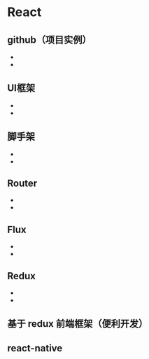 # React


## github（项目实例）
* []()
* []()


## UI框架
* []()
* []()


## 脚手架
* []()
* []()


## Router
* []()
* []()


## Flux
* []()
* []()


## Redux
* []()
* []()

## 基于 redux 前端框架（便利开发）


## react-native
